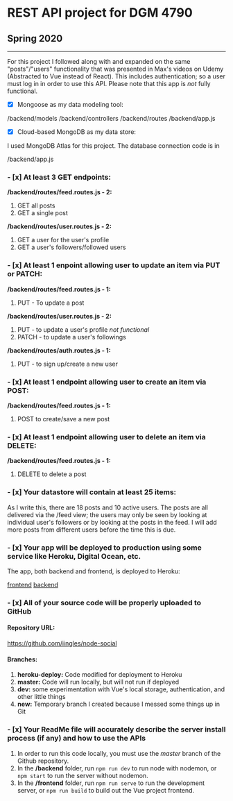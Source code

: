 # REST API project for DGM 4790
## Spring 2020
---
For this project I followed along with and expanded on the same "posts"/"users" functionality that was presented in Max's videos on Udemy (Abstracted to Vue instead of React).  This includes authentication; so a user must log in in order to use this API. Please note that this app is *not* fully functional.

- [x] Mongoose as my data modeling tool: 

/backend/models
/backend/controllers
/backend/routes
/backend/app.js

- [x] Cloud-based MongoDB as my data store:

I used MongoDB Atlas for this project.  The database connection code is in

/backend/app.js

### - [x] At least 3 GET endpoints:

**/backend/routes/feed.routes.js - 2:**
1. GET all posts
2. GET a single post

**/backend/routes/user.routes.js - 2:**
1. GET a user for the user's profile
2. GET a user's followers/followed users

### - [x] At least 1 enpoint allowing user to update an item via PUT or PATCH:

**/backend/routes/feed.routes.js - 1:**
1. PUT - To update a post

**/backend/routes/user.routes.js - 2:**
1. PUT - to update a user's profile *not functional*
2. PATCH - to update a user's followings

**/backend/routes/auth.routes.js - 1:**
1. PUT - to sign up/create a new user

### - [x] At least 1 endpoint allowing user to create an item via POST:

**/backend/routes/feed.routes.js - 1:**
1. POST to create/save a new post

### - [x] At least 1 endpoint allowing user to delete an item via DELETE:

**/backend/routes/feed.routes.js - 1:**
1. DELETE to delete a post

### - [x] Your datastore will contain at least 25 items:

As I write this, there are 18 posts and 10 active users.  The posts are all delivered via the /feed view; the users may only be seen by looking at individual user's followers or by looking at the posts in the feed.  I will add more posts from different users before the time this is due.

### - [x] Your app will be deployed to production using some service like Heroku, Digital Ocean, etc.

The app, both backend and frontend, is deployed to Heroku:

[frontend](https://iingles-node-social-frontend.herokuapp.com/login)
[backend](https://iingles-node-social.herokuapp.com/)


### - [x] All of your source code will be properly uploaded to GitHub

#### Repository URL:
https://github.com/iingles/node-social

#### Branches: 
1. **heroku-deploy:** Code modified for deployment to Heroku
2. **master:** Code will run locally, but will not run if deployed
3. **dev:** some experimentation with Vue's local storage, authentication, and other little things
4. **new:** Temporary branch I created because I messed some things up in Git

### - [x] Your ReadMe file will accurately describe the server install process (if any) and how to use the APIs

1. In order to run this code locally, you must use the *master* branch of the Github repository.
2. In the **/backend** folder, run 
`npm run dev` to run node with nodemon, or
`npm start` to run the server without nodemon.
3. In the **/frontend** folder, run
`npm run serve` to run the development server, or 
`npm run build` to build out the Vue project frontend.

